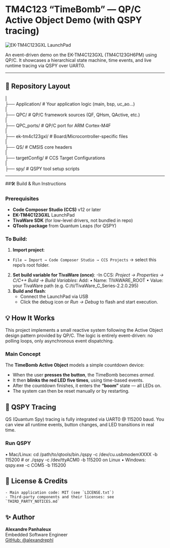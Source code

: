 # TM4C123 “TimeBomb” — QP/C Active Object Demo (with QSPY tracing)

![EK-TM4C123GXL LaunchPad](img/pic_board.jpg)

An event-driven demo on the EK-TM4C123GXL (TM4C123GH6PM) using QP/C.
It showcases a hierarchical state machine, time events, and live runtime tracing via QSPY over UART0.

---

## 📂 Repository Layout

|  
├── Application/                 	# Your application logic (main, bsp, uc_ao...)  
|  
├── QPC/               		    # QP/C framework sources (QF, QHsm, QActive, etc.)  
|  
├── QPC_ports/               		# QP/C port for ARM Cortex-M4F  
|  
├── ek-tm4c123gxl/               	# Board/Microcontroller-specific files  
|  
├── QS/               		    # CMSIS core headers  
|  
├── targetConfig/                	# CCS Target Configurations  
|  
├── spy/                	# QSPY tool setup scripts  

---

##🛠 Build & Run Instructions

### Prerequisites

- **Code Composer Studio (CCS)** v12 or later  
- **EK-TM4C123GXL** LaunchPad  
- **TivaWare SDK** (for low-level drivers, not bundled in repo)
- **QTools package** from Quantum Leaps (for QSPY)

### To Build:

1. **Import project**:
  - `File → Import → Code Composer Studio → CCS Projects` → select this repo’s root folder.
2. **Set build variable for TivaWare (once)**:
	-In CCS: *Project → Properties → C/C++ Build → Build Variables*:
		Add: 
		•	Name: TIVAWARE_ROOT
		•	Value: your TivaWare path (e.g. C:/ti/TivaWare_C_Series-2.2.0.295)
5. **Build and flash**:
	- Connect the LaunchPad via USB  
	- Click the debug icon or *Run → Debug* to flash and start execution.

## 💡 How It Works

This project implements a small reactive system following the Active Object design pattern provided by QP/C.
The logic is entirely event-driven: no polling loops, only asynchronous event dispatching.

### Main Concept

The **TimeBomb Active Object** models a simple countdown device:
- When the user **presses the button**, the TimeBomb becomes *armed*.
- It then **blinks the red LED five times**, using time-based events.
- After the countdown finishes, it enters the **“boom”** state — all LEDs on.
- The system can then be reset manually or by restarting.

## 📡 QSPY Tracing

QS (Quantum Spy) tracing is fully integrated via UART0 @ 115200 baud.
You can view all runtime events, button changes, and LED transitions in real time.

### Run QSPY

•	Mac/Linux:
    cd /path/to/qtools/bin./qspy -c /dev/cu.usbmodemXXXX -b 115200
    # or ./qspy -c /dev/ttyACM0 -b 115200 on Linux
•	Windows:
    qspy.exe -c COM5 -b 115200

## 📄 License & Credits

	- Main application code: MIT (see `LICENSE.txt`)
	- Third-party components and their licenses: see `THIRD_PARTY_NOTICES.md`

## ✨ Author
**Alexandre Panhaleux**  
Embedded Software Engineer  
[GitHub: @alexandrephl](https://github.com/alexandrephl)
